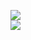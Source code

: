 [![](https://img.shields.io/badge/Made%20With-Github%20Spray-lightgrey.svg?style=for-the-badge&logo=github)](https://github.com/Annihil/github-spray#12027)  
[![](https://i.imgur.com/2DrTn0Z.gif)](https://github.com/Annihil/github-spray)